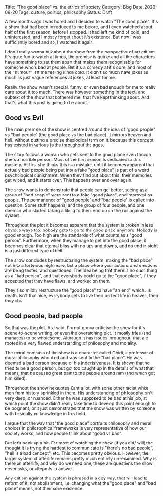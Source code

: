 Title: "The good place" vs. the ethics of society
Category: Blog
Date: 2020-09-20
Tags: culture, politics, philosophy
Status: Draft

A few months ago I was bored and I decided to watch "The good place".
It's a show that had been introduced to me before, and I even watched
about half of the first season, before I stopped.  It had left me kind
of cold, and uninterested, and I mostly forget about it's existence.
But now I was sufficiently bored and so, I watched it again.

I don't really wanna talk about the show from the perspective of art
critism.  It's quite fun to watch at times, the premise is quirky and
all the characters have something to set them apart that makes them
recognisable for someone who's bad at people.  But it's a comedy at
it's core, and most of the "humour" left me feeling kinda cold.  It
didn't so much have jokes as much as just vague references at jokes,
at least for me.

Really, the show wasn't special, funny, or even bad enough for me to
really care about it too much.  There was however something in the
text, and subtext of the show that bothered me, that I've kept
thinking about.  And that's what this post is going to be about.


## Good vs Evil

The main premise of the show is centred around the idea of "good
people" vs "bad people" (the good place vs the bad place).  It mirrors
heaven and hell, without putting a precise theological term on it,
because this concept has existed in various faiths throughout the
ages.

The story follows a woman who gets sent to the good place even though
she's a horrible person.  Most of the first season is dedicated to
this mystery.  At first she thinks this is a mistake, until it becomes
apparent that actually bad people being put into a fake "good place"
is part of a weird psychological punishment.  When they find out about
this, their memories get wiped, and it starts over.  This happens over
and over again.

The show wants to demonstrate that people can get better, seeing as a
group of "bad people" were sent to a fake "good place", and improved
as people.  The permanence of "good people" and "bad people" is called
into question.  Some stuff happens, and the group of four people, and
one daemon who started taking a liking to them end up on the run
against the system.

Throughout the plot it becomes apparent that the system is broken in
less obvious ways too: nobody gets to go to the good place anymore.
Nobody is good enough.  Too high are the standards of what counts as a
"good person".  Furthermore, when they manage to get into the good
place, it becomes clear that eternal bliss with no ups and downs, and
no end in sight is a just different type of hell.

The show concludes by restructuring the system, making the "bad place"
not into a torterous nightmare, but a place where your actions and
emotions are being tested, and questioned.  The idea being that there
is no such thing as a "bad person", and that everybody could go to the
"good place", if they accepted that they have flaws, and worked on
them.

They also mildly restructure the "good place" to have "an end"
which...is death.  Isn't that nice, everybody gets to live their
perfect life in heaven, then they die.


## Good people, bad people

So that was the plot.  As I said, I'm not gonna criticise the show for
it's scene-to-scene writing, or even the overarching plot.  It mostly
tries (and manages) to be wholesome.  Although it has issues
throughout, that are rooted in a very flawed understanding of
philosophy and morality.

The moral compass of the show is a character called Chidi, a professor
of moral philosophy who died and was sent to the "bad place".  He was
deemed a bad person because of his indecisiveness.  It is shown that
he tried to be a good person, but got too caught up in the details of
what that means, that he caused great pain to the people around him
(and which got him killed).

Throughout the show he quotes Kant a lot, with some other racist white
men from history sprinkled in there.  His understanding of philosophy
isn't very deep, or nuanced.  Either he was supposed to be bad at his
job, at which point the show didn't really take time to develop this
point enough to be poignant, or it just demonstrates that the show was
written by someone with basically no knowledge in this field.

I argue that the way that "the good place" portraits philosophy and
moral choices in philosophical frameworks is very representative of
how our society works, and how people think about "good vs bad".

But let's back up a bit.  For most of watching the show (if you did/
will) the thought it is trying the hardest to communicate is "there's
no bad people", "hell is a bad concept", etc.  This becomes pretty
obvious.  However, the larger system of afterlife remains pretty much
entirely un-examined.  Why is there an afterlife, and why do we need
one, these are questions the show never asks, or attepmts to answer.

Any critism against the system is phrased in a coy way, that will lead
to reform of it, not abolishment, i.e. changing what the "good place"
and "bad place" means, not their core existence.
